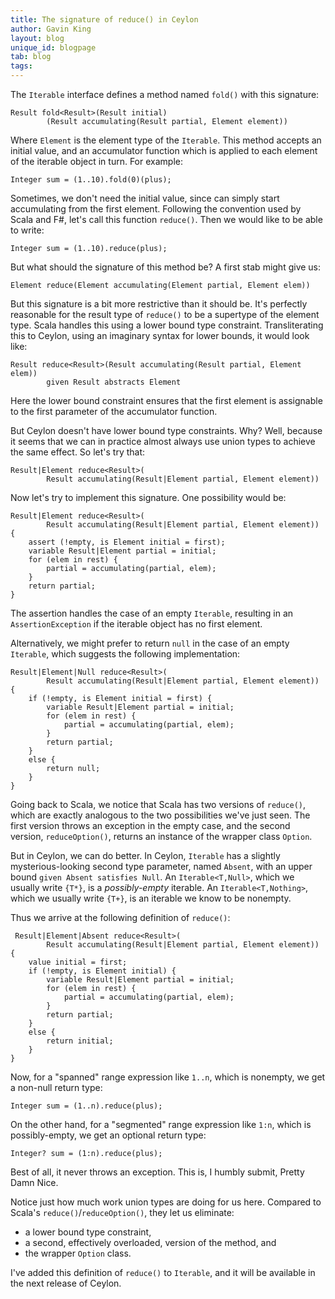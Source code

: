 ```yaml
---
title: The signature of reduce() in Ceylon
author: Gavin King
layout: blog
unique_id: blogpage
tab: blog
tags:
---
```


The `Iterable` interface defines a method named `fold()` with
this signature:

<!-- try: -->
    Result fold<Result>(Result initial)
            (Result accumulating(Result partial, Element element))

Where `Element` is the element type of the `Iterable`. This
method accepts an initial value, and an accumulator function
which is applied to each element of the iterable object in 
turn. For example:

<!-- try: -->
    Integer sum = (1..10).fold(0)(plus);

Sometimes, we don't need the initial value, since can simply
start accumulating from the first element. Following the
convention used by Scala and F#, let's call this function
`reduce()`. Then we would like to be able to write:

<!-- try: -->
    Integer sum = (1..10).reduce(plus);

But what should the signature of this method be? A first stab
might give us:

<!-- try: -->
    Element reduce(Element accumulating(Element partial, Element elem))

But this signature is a bit more restrictive than it should 
be. It's perfectly reasonable for the result type of `reduce()`
to be a supertype of the element type. Scala handles this using
a lower bound type constraint. Transliterating this to Ceylon,
using an imaginary syntax for lower bounds, it would look like:

<!-- try: -->
    Result reduce<Result>(Result accumulating(Result partial, Element elem))
            given Result abstracts Element

Here the lower bound constraint ensures that the first element
is assignable to the first parameter of the accumulator 
function.

But Ceylon doesn't have lower bound type constraints. Why?
Well, because it seems that we can in practice almost always
use union types to achieve the same effect. So let's try that:

<!-- try: -->
    Result|Element reduce<Result>(
            Result accumulating(Result|Element partial, Element element))

Now let's try to implement this signature. One possibility
would be:

<!-- try: -->
    Result|Element reduce<Result>(
            Result accumulating(Result|Element partial, Element element)) {
        assert (!empty, is Element initial = first);
        variable Result|Element partial = initial;
        for (elem in rest) {
            partial = accumulating(partial, elem);
        }
        return partial;
    }

The assertion handles the case of an empty `Iterable`, resulting
in an `AssertionException` if the iterable object has no first
element.

Alternatively, we might prefer to return `null` in the case of
an empty `Iterable`, which suggests the following implementation:

<!-- try: -->
    Result|Element|Null reduce<Result>(
            Result accumulating(Result|Element partial, Element element)) {
        if (!empty, is Element initial = first) {
            variable Result|Element partial = initial;
            for (elem in rest) {
                partial = accumulating(partial, elem);
            }
            return partial;
        }
        else {
            return null;
        }
    }

Going back to Scala, we notice that Scala has two versions of
`reduce()`, which are exactly analogous to the two possibilities
we've just seen. The first version throws an exception in the 
empty case, and the second version, `reduceOption()`, returns an 
instance of the wrapper class `Option`.

But in Ceylon, we can do better. In Ceylon, `Iterable` has a 
slightly mysterious-looking second type parameter, named `Absent`, 
with an upper bound `given Absent satisfies Null`. An 
`Iterable<T,Null>`, which we usually write `{T*}`, is a
_possibly-empty_ iterable. An `Iterable<T,Nothing>`, which we
usually write `{T+}`, is an iterable we know to be nonempty.

Thus we arrive at the following definition of `reduce()`:

<!-- try: -->
     Result|Element|Absent reduce<Result>(
            Result accumulating(Result|Element partial, Element element)) {
        value initial = first;
        if (!empty, is Element initial) {
            variable Result|Element partial = initial;
            for (elem in rest) {
                partial = accumulating(partial, elem);
            }
            return partial;
        }
        else {
            return initial;
        }
    }

Now, for a "spanned" range expression like `1..n`, which is 
nonempty, we get a non-null return type:

<!-- try: -->
    Integer sum = (1..n).reduce(plus);

On the other hand, for a "segmented" range expression like
`1:n`, which is possibly-empty, we get an optional return
type:

<!-- try: -->
    Integer? sum = (1:n).reduce(plus);

Best of all, it never throws an exception. This is, I humbly 
submit, Pretty Damn Nice.

Notice just how much work union types are doing for us here.
Compared to Scala's `reduce()`/`reduceOption()`, they let us 
eliminate:

- a lower bound type constraint,
- a second, effectively overloaded, version of the method, 
  and
- the wrapper `Option` class.

I've added this definition of `reduce()` to `Iterable`, and
it will be available in the next release of Ceylon.